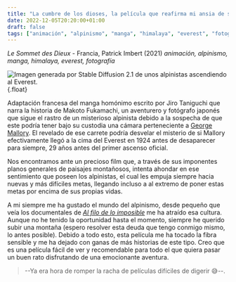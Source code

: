 ```yaml
---
title: "La cumbre de los dioses, la película que reafirma mi ansia de subir una montaña"
date: 2022-12-05T20:20:00+01:00
draft: false
tags: ["animación", "alpinismo", "manga", "himalaya", "everest", "fotografía"]
---
```


*Le Sommet des Dieux* - Francia, Patrick Imbert (2021) *animación,
alpinismo, manga, himalaya, everest, fotografía*

![Imagen generada por Stable Diffusion 2.1 de unos alpinistas
ascendiendo al
Everest.](img/20221205/le-sommet-des-dieux-375.jpg){.float}

Adaptación francesa del manga homónimo escrito por Jiro Taniguchi que
narra la historia de Makoto Fukamachi, un aventurero y fotógrafo japonés
que sigue el rastro de un misterioso alpinista debido a la sospecha de
que este podría tener bajo su custodia una cámara perteneciente a
[George Mallory](https://es.wikipedia.org/wiki/George_Leigh_Mallory). El
revelado de ese carrete podría desvelar el misterio de si Mallory
efectivamente llegó a la cima del Everest en 1924 antes de desaparecer
para siempre, 29 años antes del primer ascenso oficial.

Nos encontramos ante un precioso film que, a través de sus imponentes
planos generales de paisajes montañosos, intenta ahondar en ese
sentimiento que poseen los alpinistas, el cual les empuja siempre hacia
nuevas y más difíciles metas, llegando incluso a al extremo de poner
estas metas por encima de sus propias vidas.

A mi siempre me ha gustado el mundo del alpinismo, desde pequeño que
veía los documentales de [*Al filo de lo
imposible*](https://es.wikipedia.org/wiki/Al_filo_de_lo_imposible) me ha
atraído esa cultura. Aunque no he tenido la oportunidad hasta el
momento, siempre he querido subir una montaña (espero resolver esta
deuda que tengo conmigo mismo, lo antes posible). Debido a todo esto,
esta película me ha tocado la fibra sensible y me ha dejado con ganas de
más historias de este tipo. Creo que es una película fácil de ver y
recomendable para todo el que quiera pasar un buen rato disfrutando de
una emocionante aventura.

> --Ya era hora de romper la racha de películas difíciles de digerir
> 😅--.
